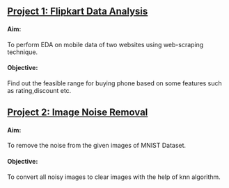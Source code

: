 ## [Project 1: Flipkart Data Analysis](https://github.com/Arnavphukan1996/PythonProject/tree/main/Flipkart%20Data%20Analysis)
#### Aim: 
To perform EDA on mobile data of two websites using web-scraping technique.
#### Objective:
Find out the feasible range for buying phone based on some features such as rating,discount etc.
## [Project 2: Image Noise Removal](https://github.com/Arnavphukan1996/PythonProject/tree/main/Image%20Noise%20Removal)
#### Aim:
To remove the noise from the given images of MNIST Dataset.
#### Objective:
To convert all noisy images to clear images with the help of knn algorithm.



